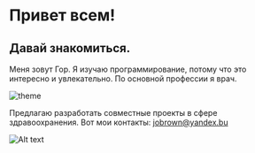# Привет всем!

## Давай знакомиться.

Mеня зовут Гор. Я изучаю программирование, потому что это интересно и увлекательно. По основной профессии я врач.

![theme](https://turnkeymate.com/wp-content/uploads/2020/05/image-result-for-doctor-office-advertising.jpg)

Предлагаю разработать совместные проекты в сфере здравоохранения. 
Вот мои контакты: jobrown@yandex.bu



![Alt text](../shutterstock_553640071.jpg)
